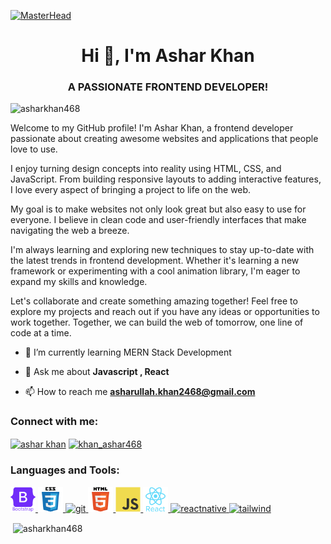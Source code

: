 [![MasterHead](https://user-images.githubusercontent.com/90236635/232446433-d5540fa2-fe28-4bb8-b929-cdb51fe61336.gif)](https://codegrills.in)


<h1 align="center">Hi 👋, I'm Ashar Khan</h1>
<h3 align="center">A PASSIONATE FRONTEND DEVELOPER!</h3>
<p align="left"> <img src="https://komarev.com/ghpvc/?username=asharkhan468&label=Profile%20views&color=0e75b6&style=flat" alt="asharkhan468" /> </p>

<p>Welcome to my GitHub profile! I'm Ashar Khan, a frontend developer passionate about creating awesome websites and applications that people love to use.

I enjoy turning design concepts into reality using HTML, CSS, and JavaScript. From building responsive layouts to adding interactive features, I love every aspect of bringing a project to life on the web.

My goal is to make websites not only look great but also easy to use for everyone. I believe in clean code and user-friendly interfaces that make navigating the web a breeze.

I'm always learning and exploring new techniques to stay up-to-date with the latest trends in frontend development. Whether it's learning a new framework or experimenting with a cool animation library, I'm eager to expand my skills and knowledge.

Let's collaborate and create something amazing together! Feel free to explore my projects and reach out if you have any ideas or opportunities to work together. Together, we can build the web of tomorrow, one line of code at a time.





</p>

- 🌱 I’m currently learning MERN Stack Development

- 💬 Ask me about **Javascript , React**

- 📫 How to reach me **asharullah.khan2468@gmail.com**

<h3 align="left">Connect with me:</h3>
<p align="left">
<a href="https://linkedin.com/in/ashar khan" target="blank"><img align="center" src="https://raw.githubusercontent.com/rahuldkjain/github-profile-readme-generator/master/src/images/icons/Social/linked-in-alt.svg" alt="ashar khan" height="30" width="40" /></a>
<a href="https://instagram.com/khan_ashar468" target="blank"><img align="center" src="https://raw.githubusercontent.com/rahuldkjain/github-profile-readme-generator/master/src/images/icons/Social/instagram.svg" alt="khan_ashar468" height="30" width="40" /></a>
</p>

<h3 align="left">Languages and Tools:</h3>
<p align="left"> <a href="https://getbootstrap.com" target="_blank" rel="noreferrer"> <img src="https://raw.githubusercontent.com/devicons/devicon/master/icons/bootstrap/bootstrap-plain-wordmark.svg" alt="bootstrap" width="40" height="40"/> </a> <a href="https://www.w3schools.com/css/" target="_blank" rel="noreferrer"> <img src="https://raw.githubusercontent.com/devicons/devicon/master/icons/css3/css3-original-wordmark.svg" alt="css3" width="40" height="40"/> </a> <a href="https://git-scm.com/" target="_blank" rel="noreferrer"> <img src="https://www.vectorlogo.zone/logos/git-scm/git-scm-icon.svg" alt="git" width="40" height="40"/> </a> <a href="https://www.w3.org/html/" target="_blank" rel="noreferrer"> <img src="https://raw.githubusercontent.com/devicons/devicon/master/icons/html5/html5-original-wordmark.svg" alt="html5" width="40" height="40"/> </a> <a href="https://developer.mozilla.org/en-US/docs/Web/JavaScript" target="_blank" rel="noreferrer"> <img src="https://raw.githubusercontent.com/devicons/devicon/master/icons/javascript/javascript-original.svg" alt="javascript" width="40" height="40"/> </a> <a href="https://reactjs.org/" target="_blank" rel="noreferrer"> <img src="https://raw.githubusercontent.com/devicons/devicon/master/icons/react/react-original-wordmark.svg" alt="react" width="40" height="40"/> </a> <a href="https://reactnative.dev/" target="_blank" rel="noreferrer"> <img src="https://reactnative.dev/img/header_logo.svg" alt="reactnative" width="40" height="40"/> </a> <a href="https://tailwindcss.com/" target="_blank" rel="noreferrer"> <img src="https://www.vectorlogo.zone/logos/tailwindcss/tailwindcss-icon.svg" alt="tailwind" width="40" height="40"/> </a> </p>


<p>&nbsp;<img align="center" src="https://github-readme-stats.vercel.app/api?username=asharkhan468&show_icons=true&locale=en" alt="asharkhan468" /></p>

